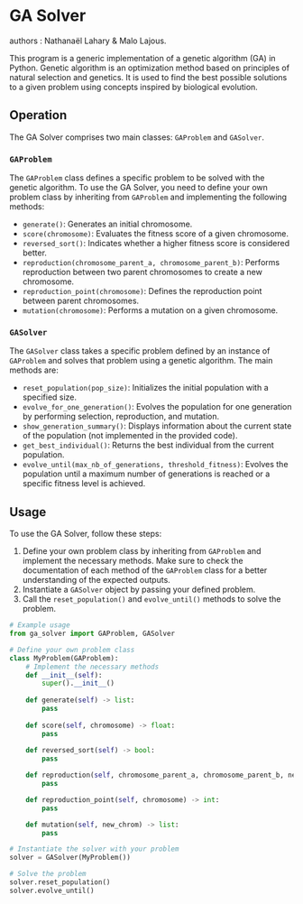 # GA Solver

authors : Nathanaël Lahary & Malo Lajous.

This program is a generic implementation of a genetic algorithm (GA) in Python. Genetic algorithm is an optimization method based on principles of natural selection and genetics. It is used to find the best possible solutions to a given problem using concepts inspired by biological evolution.

## Operation

The GA Solver comprises two main classes: `GAProblem` and `GASolver`.

### `GAProblem`

The `GAProblem` class defines a specific problem to be solved with the genetic algorithm. To use the GA Solver, you need to define your own problem class by inheriting from `GAProblem` and implementing the following methods:

- `generate()`: Generates an initial chromosome.
- `score(chromosome)`: Evaluates the fitness score of a given chromosome.
- `reversed_sort()`: Indicates whether a higher fitness score is considered better.
- `reproduction(chromosome_parent_a, chromosome_parent_b)`: Performs reproduction between two parent chromosomes to create a new chromosome.
- `reproduction_point(chromosome)`: Defines the reproduction point between parent chromosomes.
- `mutation(chromosome)`: Performs a mutation on a given chromosome.

### `GASolver`

The `GASolver` class takes a specific problem defined by an instance of `GAProblem` and solves that problem using a genetic algorithm. The main methods are:

- `reset_population(pop_size)`: Initializes the initial population with a specified size.
- `evolve_for_one_generation()`: Evolves the population for one generation by performing selection, reproduction, and mutation.
- `show_generation_summary()`: Displays information about the current state of the population (not implemented in the provided code).
- `get_best_individual()`: Returns the best individual from the current population.
- `evolve_until(max_nb_of_generations, threshold_fitness)`: Evolves the population until a maximum number of generations is reached or a specific fitness level is achieved.

## Usage

To use the GA Solver, follow these steps:

1. Define your own problem class by inheriting from `GAProblem` and implement the necessary methods. Make sure to check the documentation of each method of the `GAProblem` class for a better understanding of the expected outputs.
2. Instantiate a `GASolver` object by passing your defined problem.
3. Call the `reset_population()` and `evolve_until()` methods to solve the problem.

```python
# Example usage
from ga_solver import GAProblem, GASolver

# Define your own problem class
class MyProblem(GAProblem):
    # Implement the necessary methods
    def __init__(self):
        super().__init__()
        
    def generate(self) -> list:
        pass
    
    def score(self, chromosome) -> float:
        pass
    
    def reversed_sort(self) -> bool:
        pass

    def reproduction(self, chromosome_parent_a, chromosome_parent_b, new_chrom) -> list:
        pass

    def reproduction_point(self, chromosome) -> int:
        pass

    def mutation(self, new_chrom) -> list:
        pass

# Instantiate the solver with your problem
solver = GASolver(MyProblem())

# Solve the problem
solver.reset_population()
solver.evolve_until()
```

